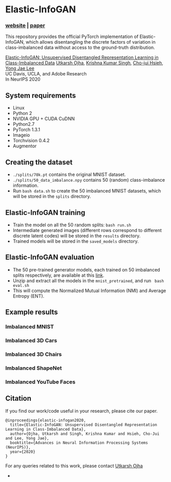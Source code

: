 # Elastic-InfoGAN 
### [website](https://utkarshojha.github.io/elastic-infogan/) | [paper](https://arxiv.org/abs/1910.01112)

This repository provides the official PyTorch implementation of Elastic-InfoGAN, which allows disentangling the discrete factors of variation in class-imbalanced data without access to the ground-truth distribution.

[Elastic-InfoGAN: Unsupervised Disentangled Representation Learning in Class-Imbalanced Data](https://utkarshojha.github.io/elastic-infogan/)
[Utkarsh Ojha](https://utkarshojha.github.io/), [Krishna Kumar Singh](http://krsingh.cs.ucdavis.edu/), [Cho-jui Hsieh](http://web.cs.ucla.edu/~chohsieh/), [Yong Jae Lee](https://web.cs.ucdavis.edu/~yjlee/) <br>
UC Davis, UCLA, and Adobe Research <br>
In NeurIPS 2020

## System requirements
- Linux
- Python 2
- NVIDIA GPU + CUDA CuDNN
- Python2.7
- PyTorch 1.3.1
- Imageio
- Torchvision 0.4.2
- Augmentor

## Creating the dataset
- ```./splits/70k.pt``` contains the original MNIST dataset.
- ```./splits/50_data_imbalance.npy``` contains 50 (random) class-imbalance information.
- Run ```bash data.sh``` to create the 50 imbalanced MNIST datasets, which will be stored in the ```splits``` directory.

## Elastic-InfoGAN training 
- Train the model on all the 50 random splits:
``` bash run.sh ```
- Intermediate generated images (different rows correspond to different discrete latent codes) will be stored in the ```results``` directory.
- Trained models will be stored in the ```saved_models``` directory.

## Elastic-InfoGAN evaluation
- The 50 pre-trained generator models, each trained on 50 imbalanced splits respectively, are available at this [link](https://drive.google.com/file/d/1Xv6GNSn3zlbxotto7wXlLo9p7eDnPRz8/view?usp=sharing).
- Unzip and extract all the models in the ```mnist_pretrained```, and run 
``` bash eval.sh```
- This will compute the Normalized Mutual Information (NMI) and Average Entropy (ENT).

## Example results
### Imbalanced MNIST

### Imbalanced 3D Cars

### Imbalanced 3D Chairs

### Imbalanced ShapeNet

### Imbalanced YouTube Faces

## Citation

If you find our work/code useful in your research, please cite our paper.
```
@inproceedings{elastic-infogan2020,
  title={Elastic-InfoGAN: Unsupervised Disentangled Representation Learning in Class-Imbalanced Data},
  author={Ojha, Utkarsh and Singh, Krishna Kumar and Hsieh, Cho-Jui and Lee, Yong Jae},
  booktitle={Advances in Neural Information Processing Systems (NeurIPS)},
  year={2020}
}
```
For any queries related to this work, please contact [Utkarsh Ojha](https://utkarshojha.github.io/)
  
- 
